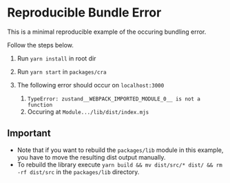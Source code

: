 # Reproducible Bundle Error

This is a minimal reproducible example of the occuring bundling error.

Follow the steps below.

1. Run `yarn install` in root dir
2. Run `yarn start` in `packages/cra`

3. The following error should occur on `localhost:3000`
   1. `TypeError: zustand__WEBPACK_IMPORTED_MODULE_0__ is not a function`
   2. Occuring at `Module.../lib/dist/index.mjs`

## Important

- Note that if you want to rebuild the `packages/lib` module in this example, you have to move the resulting dist output manually.
- To rebuild the library execute `yarn build && mv dist/src/* dist/ && rm -rf dist/src` in the `packages/lib` directory.